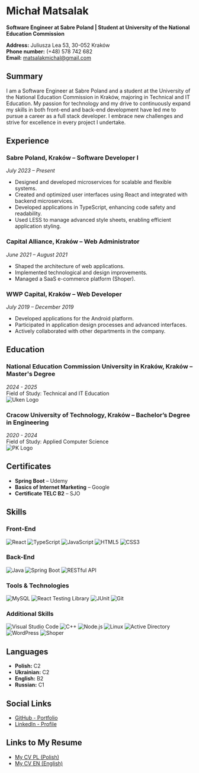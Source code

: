 # Michał Matsalak

**Software Engineer at Sabre Poland | Student at University of the National Education Commission**

**Address:** Juliusza Lea 53, 30-052 Kraków  
**Phone number:** (+48) 578 742 682  
**Email:** [matsalakmichal@gmail.com](mailto:matsalakmichal@gmail.com)  

## Summary

I am a Software Engineer at Sabre Poland and a student at the University of the National Education Commission in Kraków, majoring in Technical and IT Education. My passion for technology and my drive to continuously expand my skills in both front-end and back-end development have led me to pursue a career as a full stack developer. I embrace new challenges and strive for excellence in every project I undertake.

## Experience

### Sabre Poland, Kraków – Software Developer I
*July 2023 – Present*
- Designed and developed microservices for scalable and flexible systems.
- Created and optimized user interfaces using React and integrated with backend microservices.
- Developed applications in TypeScript, enhancing code safety and readability.
- Used LESS to manage advanced style sheets, enabling efficient application styling.

### Capital Alliance, Kraków – Web Administrator
*June 2021 – August 2021*
- Shaped the architecture of web applications.
- Implemented technological and design improvements.
- Managed a SaaS e-commerce platform (Shoper).

### WWP Capital, Kraków – Web Developer
*July 2019 – December 2019*
- Developed applications for the Android platform.
- Participated in application design processes and advanced interfaces.
- Actively collaborated with other departments in the company.

## Education

### National Education Commission University in Kraków, Kraków – Master's Degree
*2024 - 2025*  
Field of Study: Technical and IT Education  
![Uken Logo](https://www.uken.krakow.pl/images/grafiki/grafiki-strony/logo/uken_logo_main_.png)

### Cracow University of Technology, Kraków – Bachelor’s Degree in Engineering
*2020 - 2024*  
Field of Study: Applied Computer Science  
![PK Logo](https://www.pk.edu.pl//templates/pk18-tpl/images/PK/PK.png)

## Certificates

- **Spring Boot** – Udemy
- **Basics of Internet Marketing** – Google
- **Certificate TELC B2** – SJO

## Skills

### Front-End
![React](https://img.shields.io/badge/React-61DAFB?style=for-the-badge&logo=react&logoColor=black)
![TypeScript](https://img.shields.io/badge/TypeScript-3178C6?style=for-the-badge&logo=typescript&logoColor=white)
![JavaScript](https://img.shields.io/badge/JavaScript-F7DF1E?style=for-the-badge&logo=javascript&logoColor=black)
![HTML5](https://img.shields.io/badge/HTML5-E34F26?style=for-the-badge&logo=html5&logoColor=white)
![CSS3](https://img.shields.io/badge/CSS3-1572B6?style=for-the-badge&logo=css3&logoColor=white)

### Back-End
![Java](https://img.shields.io/badge/Java-007396?style=for-the-badge&logo=java&logoColor=white)
![Spring Boot](https://img.shields.io/badge/Spring%20Boot-6DB33F?style=for-the-badge&logo=springboot&logoColor=white)
![RESTful API](https://img.shields.io/badge/RESTful%20API-25D366?style=for-the-badge&logo=rest&logoColor=white)

### Tools & Technologies
![MySQL](https://img.shields.io/badge/MySQL-00758F?style=for-the-badge&logo=mysql&logoColor=white)
![React Testing Library](https://img.shields.io/badge/React%20Testing%20Library-FF7F50?style=for-the-badge&logo=testing-library&logoColor=white)
![JUnit](https://img.shields.io/badge/JUnit-25A162?style=for-the-badge&logo=junit&logoColor=white)
![Git](https://img.shields.io/badge/Git-F05032?style=for-the-badge&logo=git&logoColor=white)

### Additional Skills
![Visual Studio Code](https://img.shields.io/badge/Visual%20Studio%20Code-007ACC?style=for-the-badge&logo=visual-studio-code&logoColor=white)
![C++](https://img.shields.io/badge/C++-00599C?style=for-the-badge&logo=cplusplus&logoColor=white)
![Node.js](https://img.shields.io/badge/Node.js-339933?style=for-the-badge&logo=node.js&logoColor=white)
![Linux](https://img.shields.io/badge/Linux-FCC624?style=for-the-badge&logo=linux&logoColor=black)
![Active Directory](https://img.shields.io/badge/Active%20Directory-0078D4?style=for-the-badge&logo=microsoft-active-directory&logoColor=white)
![WordPress](https://img.shields.io/badge/WordPress-21759B?style=for-the-badge&logo=wordpress&logoColor=white)
![Shoper](https://img.shields.io/badge/Shoper-000000?style=for-the-badge&logo=shopify&logoColor=white)

## Languages

- **Polish:** C2
- **Ukrainian:** C2
- **English:** B2
- **Russian:** C1

## Social Links

- [GitHub - Portfolio](https://github.com/Michael21Official)
- [LinkedIn - Profile](https://www.linkedin.com/in/micha%C5%82-matsalak-25123a22b/)

## Links to My Resume

- [My CV PL (Polish)](https://docs.google.com/document/d/16oTEUSwQh29ZVxFjT-9pltRWmo1XrJ7m/edit?usp=sharing&ouid=105718250807664062014&rtpof=true&sd=true)
- [My CV EN (English)](https://docs.google.com/document/d/1-5vOvb7sHmVqcopIgygMq0KubF8zZD7v/edit?usp=sharing&ouid=105718250807664062014&rtpof=true&sd=true)
